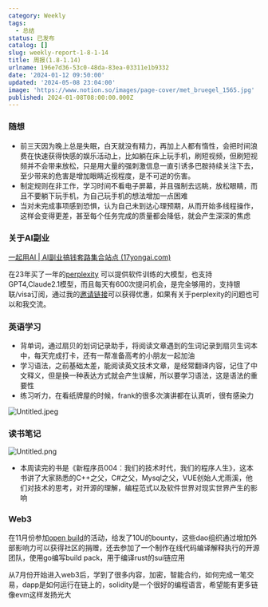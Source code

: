 ```yaml
---
category: Weekly
tags:
  - 总结
status: 已发布
catalog: []
slug: weekly-report-1-8-1-14
title: 周报(1.8-1.14)
urlname: 196e7d36-53c0-48da-83ea-03311e1b9332
date: '2024-01-12 09:50:00'
updated: '2024-05-08 23:04:00'
image: 'https://www.notion.so/images/page-cover/met_bruegel_1565.jpg'
published: 2024-01-08T08:00:00.000Z
---
```


### 随想

- 前三天因为晚上总是失眠，白天就没有精力，再加上人都有惰性，会把时间浪费在快速获得快感的娱乐活动上，比如躺在床上玩手机，刷短视频，但刷短视频并不会带来放松，只是用大量的强刺激信息一直引诱多巴胺持续关注下去，至少带来的危害是增加眼睛近视程度，是不可逆的伤害。
- 制定规则在非工作，学习时间不看电子屏幕，并且强制去远眺，放松眼睛，而且不要躺下玩手机，为自己玩手机的想法增加一点困难
- 当对未完成事项感到恐惧，认为自己未到达心理预期，从而开始多线程操作，这样会变得更差，甚至每个任务完成的质量都会降低，就会产生深深的焦虑

### 关于AI副业


[一起用AI | AI副业搞钱套路集合站点 (17yongai.com)](https://17yongai.com/)


在23年买了一年的[perplexity](https://www.perplexity.ai/) 可以提供软件训练的大模型，也支持GPT4,Claude2.1模型，而且每天有600次提问机会，是完全够用的，支持银联/visa订阅，通过我的[邀请链接](https://perplexity.ai/pro?referral_code=SGJ7X87B)可以获得优惠，如果有关于perplexity的问题也可以和我交流。


### 英语学习

- 背单词，通过扇贝的划词记录助手，将阅读文章遇到的生词记录到扇贝生词本中，每天完成打卡，还有一帮准备高考的小朋友一起加油
- 学习语法，之前基础太差，能阅读英文技术文章，是经常翻译内容，记住了中文释义，但是换一种表达方式就会产生误解，所以要学习语法，这是语法的重要性
- 练习听力，在看纸牌屋的时候，frank的很多次演讲都在认真听，很有感染力

![Untitled.jpeg](https://prod-files-secure.s3.us-west-2.amazonaws.com/5d24fe63-e567-4804-86f9-9fdc62e13082/c33f3733-be40-431e-a494-10399ac86f32/Untitled.jpeg?X-Amz-Algorithm=AWS4-HMAC-SHA256&X-Amz-Content-Sha256=UNSIGNED-PAYLOAD&X-Amz-Credential=ASIAZI2LB466VVZJ4IG2%2F20250311%2Fus-west-2%2Fs3%2Faws4_request&X-Amz-Date=20250311T053854Z&X-Amz-Expires=3600&X-Amz-Security-Token=IQoJb3JpZ2luX2VjEFUaCXVzLXdlc3QtMiJGMEQCIGDmsjwdfBgTNqcohglnAQ2%2BBjpOsIZA%2Brof4S1lQEirAiBR%2F3M1LOjMx1JYZID3br5wITRp31qagDuROahJZLuGAiqIBAie%2F%2F%2F%2F%2F%2F%2F%2F%2F%2F8BEAAaDDYzNzQyMzE4MzgwNSIMIHKwLNBz4eNjq3efKtwDuRhaNK2skH0aLbgfBLjNLw8vA5NoLK6PsUHfaK0uBXwdvjkQSjuKapzXqDdKLVnU8xcGxs3gPonOe5UaoCrkHWE7Fm5gKbEoeVHTeP5B9SJTDYabx6PrAfn4w5FFwscjyhg8JRQZH6QmocxWdhXUUgagOtgrMJYDGVPTLPypBiiI7%2BMgM17%2BG1dRmXMm0%2FE1ga2GslOZf8QIMgfNzf2WTaO65Lnynf6uJLOVzq8CmEaefKeEiatZnhhBFxh0FDLd1%2BVDB0n4DjXxpXPV2m%2FbUTN3YSJu4mwZZLlee%2F9h1wnfThVTjQjwx5pJXZtc2INoySUTip2%2B1oTR8mDF1y5ToypSRGs4tO2crX3pbPfM5bJpSVQwGi0s4xLUpExzJKZb%2FOQ2MHJqlJ%2F%2BMzWAMpwtTm4PrefMGdgd0gEQtTICAh8qoDrirkaCLjNJNRss%2B9XvH4qd5bDwnE7rKCddAHdjnBBP64SIqWhetwNvnrV18bK92cb2QQaG57NY4aeEeVobH9B61IlzV6Uz2iKzk%2B2zoF8miuAt1RxZFCtyAtTu9IGdceSPwYVGJ3B67edB3iMVjRZr3IkV%2FlWuNOYyZ%2FXIzPPXhpIzzL9cIML6He8JhCnCB4G9NcZ%2BOzcHIEYw1Y2%2FvgY6pgEF1bjCJBAZo34CAmFLe5SJ%2FddrPWxoY3OcRWFRTYK5eB4iNvUwBQv6GLzACb%2FzfyaNe6AISuZpkfCsd%2Fsx%2FmGkEIV1xC5cSWpmZuuHjSYcX%2B1bMvdlqB0%2FT2YXNZIIsAL6dTC1qmJGxqkasmlS46Wa8f43KO3bztrTcHrNQrn8jjN7WSvE4JnEuloN3s424QTb3efs93nSpk5GE5YkUVVVnYiUoJOf&X-Amz-Signature=7686eb78d2c34e1fd2487b693bc314b64e1996a0f77ef09a97d68e50b20a5a67&X-Amz-SignedHeaders=host&x-id=GetObject)


### 读书笔记


![Untitled.png](https://prod-files-secure.s3.us-west-2.amazonaws.com/5d24fe63-e567-4804-86f9-9fdc62e13082/96aa439a-1c95-4054-aa84-ef4e0c8eb5d1/Untitled.png?X-Amz-Algorithm=AWS4-HMAC-SHA256&X-Amz-Content-Sha256=UNSIGNED-PAYLOAD&X-Amz-Credential=ASIAZI2LB466VVZJ4IG2%2F20250311%2Fus-west-2%2Fs3%2Faws4_request&X-Amz-Date=20250311T053854Z&X-Amz-Expires=3600&X-Amz-Security-Token=IQoJb3JpZ2luX2VjEFUaCXVzLXdlc3QtMiJGMEQCIGDmsjwdfBgTNqcohglnAQ2%2BBjpOsIZA%2Brof4S1lQEirAiBR%2F3M1LOjMx1JYZID3br5wITRp31qagDuROahJZLuGAiqIBAie%2F%2F%2F%2F%2F%2F%2F%2F%2F%2F8BEAAaDDYzNzQyMzE4MzgwNSIMIHKwLNBz4eNjq3efKtwDuRhaNK2skH0aLbgfBLjNLw8vA5NoLK6PsUHfaK0uBXwdvjkQSjuKapzXqDdKLVnU8xcGxs3gPonOe5UaoCrkHWE7Fm5gKbEoeVHTeP5B9SJTDYabx6PrAfn4w5FFwscjyhg8JRQZH6QmocxWdhXUUgagOtgrMJYDGVPTLPypBiiI7%2BMgM17%2BG1dRmXMm0%2FE1ga2GslOZf8QIMgfNzf2WTaO65Lnynf6uJLOVzq8CmEaefKeEiatZnhhBFxh0FDLd1%2BVDB0n4DjXxpXPV2m%2FbUTN3YSJu4mwZZLlee%2F9h1wnfThVTjQjwx5pJXZtc2INoySUTip2%2B1oTR8mDF1y5ToypSRGs4tO2crX3pbPfM5bJpSVQwGi0s4xLUpExzJKZb%2FOQ2MHJqlJ%2F%2BMzWAMpwtTm4PrefMGdgd0gEQtTICAh8qoDrirkaCLjNJNRss%2B9XvH4qd5bDwnE7rKCddAHdjnBBP64SIqWhetwNvnrV18bK92cb2QQaG57NY4aeEeVobH9B61IlzV6Uz2iKzk%2B2zoF8miuAt1RxZFCtyAtTu9IGdceSPwYVGJ3B67edB3iMVjRZr3IkV%2FlWuNOYyZ%2FXIzPPXhpIzzL9cIML6He8JhCnCB4G9NcZ%2BOzcHIEYw1Y2%2FvgY6pgEF1bjCJBAZo34CAmFLe5SJ%2FddrPWxoY3OcRWFRTYK5eB4iNvUwBQv6GLzACb%2FzfyaNe6AISuZpkfCsd%2Fsx%2FmGkEIV1xC5cSWpmZuuHjSYcX%2B1bMvdlqB0%2FT2YXNZIIsAL6dTC1qmJGxqkasmlS46Wa8f43KO3bztrTcHrNQrn8jjN7WSvE4JnEuloN3s424QTb3efs93nSpk5GE5YkUVVVnYiUoJOf&X-Amz-Signature=352c43749ab327d19311833103564bcbe350d5a48e8b084140f89295245acf44&X-Amz-SignedHeaders=host&x-id=GetObject)

- 本周读完的书是《新程序员004：我们的技术时代，我们的程序人生》，这本书讲了大家熟悉的C++之父，C#之父，Mysql之父，VUE创始人尤雨溪，他们对技术的思考，对开源的理解，编程范式以及软件世界对现实世界产生的影响

### Web3


在11月份参加[open build](https://openbuild.xyz/learn/challenges)的活动，给发了10U的bounty，这些dao组织通过增加外部影响力可以获得社区的捐赠，还去参加了一个制作在线代码编译解释执行的开源团队，使用go编写build pack，用于编译rust的sui链应用


从7月份开始进入web3后，学到了很多内容，加密，智能合约，如何完成一笔交易，dapp是如何运行在链上的，solidity是一个很好的编程语言，希望能有更多链像evm这样发扬光大

